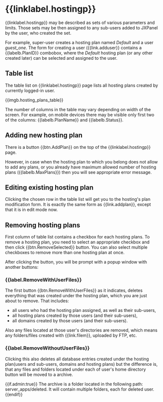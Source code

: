 # {{linklabel.hostingp}}

{{linklabel.hostingp}} may be described as sets of various parameters and limits.
Those sets may be then assigned to any sub-users added to JXPanel by the user, who created the set.

For example, super-user creates a hosting plan named *Default* and a user *guest_one*.
The form for creating a user ({{link.adduser}} contains a {{labelb.PlanID}} combobox,
where the *Default* hosting plan (or any other created later) can be selected and assigned to the user.

## Table list

The table list on {{linklabel.hostingp}} page lists all hosting plans created by currently logged-in user.

{{imgb.hosting_plans_table}}

The number of columns in the table may vary depending on width of the screen.
For example, on mobile devices there may be visible only first two of the columns: {{labelb.PlanName}} and {{labelb.Status}}.

## Adding new hosting plan

There is a button {{btn.AddPlan}} on the top of the {{linklabel.hostingp}} page.

However, in case when the hosting plan to which you belong does not allow to add any plans,
or you already have maximum allowed number of hosting plans ({{labelb.MaxPlans}}) then you will see appropriate error message.

## Editing existing hosting plan

Clicking the chosen row in the table list will get you to the hosting's plan modification form.
It is exactly the same form as {{link.addplan}}, except that it is in edit mode now.

## Removing hosting plans

First column of table list contains a checkbox for each hosting plans.
To remove a hosting plan, you need to select an appropriate checkbox and then click {{btn.RemoveSelected}} button.
You can also select multiple checkboxes to remove more than one hosting plan at once.

After clicking the button, you will be prompt with a popup window with another buttons:

### {{label.RemoveWithUserFiles}}

The first button {{btn.RemoveWithUserFiles}} as it indicates, deletes everything that was created under the hosting plan, which you are just about to remove.
That includes:

* all users who had the hosting plan assigned, as well as their sub-users,
* all hosting plans created by those users (and their sub-users),
* all domains created by those users (and their sub-users).

Also any files located at those user's directories are removed, which means any folders/files created with {{link.filem}},
uploaded by FTP, etc.

### {{label.RemoveWithoutUserFiles}}

Clicking this also deletes all database entries created under the hosting plan(users and sub-users, domains and hosting plans) but the difference is,
that any files and folders located under each of user's home directory button will be moved to a archive.

{{if.admin:true}}
The archive is a folder located in the following path: server_apps/deleted. It will contain multiple folders, each for deleted user.
{{endif}}